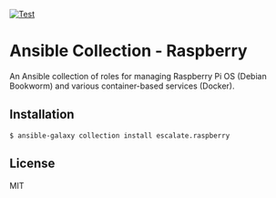 [![Test](https://github.com/escalate/ansible-collection-raspberry/actions/workflows/test.yml/badge.svg?branch=master&event=push)](https://github.com/escalate/ansible-collection-raspberry/actions/workflows/test.yml)

# Ansible Collection - Raspberry

An Ansible collection of roles for managing Raspberry Pi OS (Debian Bookworm) and various container-based services (Docker).

## Installation

```
$ ansible-galaxy collection install escalate.raspberry
```

## License

MIT
